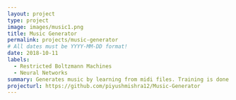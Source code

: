```yaml
---
layout: project
type: project
image: images/music1.png
title: Music Generator
permalink: projects/music-generator
# All dates must be YYYY-MM-DD format!
date: 2018-10-11
labels:
  - Restricted Boltzmann Machines
  - Neural Networks
summary: Generates music by learning from midi files. Training is done using Restricted Boltzmann Machines in TensorFlow
projecturl: https://github.com/piyushmishra12/Music-Generator
---
```

